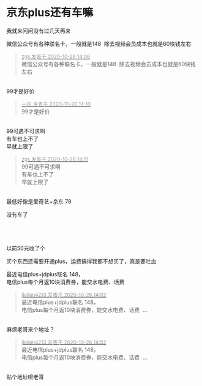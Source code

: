 # 京东plus还有车嘛


我就来问问没有过几天再来<img src="static/image/smiley/default/tongue.gif" smilieid="7" border="0" alt="" /><img id="aimg_dmnh4" onclick="zoom(this, this.src, 0, 0, 0)" class="zoom" src="https://cdn.jsdelivr.net/gh/hishis/forum-master/public/images/patch.gif" onmouseover="img_onmouseoverfunc(this)" onload="thumbImg(this)" border="0" alt="" />

微信公众号有各种联名卡，一般就是148&nbsp;&nbsp;除去视频会员成本也就是60块钱左右

<div class="quote"><blockquote><font size="2"><a href="https://www.hostloc.com/forum.php?mod=redirect&amp;goto=findpost&amp;pid=9353970&amp;ptid=758585" target="_blank"><font color="#999999">zgs 发表于 2020-10-26 14:06</font></a></font><br />
微信公众号有各种联名卡，一般就是148&nbsp;&nbsp;除去视频会员成本也就是60块钱左右</blockquote></div><br />
99才是好价

<div class="quote"><blockquote><font size="2"><a href="https://www.hostloc.com/forum.php?mod=redirect&amp;goto=findpost&amp;pid=9353995&amp;ptid=758585" target="_blank"><font color="#999999">一灰 发表于 2020-10-26 14:10</font></a></font><br />
99才是好价</blockquote></div><br />
99可遇不可求啊<br />
有车也上不了<br />
早就上限了

<div class="quote"><blockquote><font size="2"><a href="https://www.hostloc.com/forum.php?mod=redirect&amp;goto=findpost&amp;pid=9354001&amp;ptid=758585" target="_blank"><font color="#999999">zgs 发表于 2020-10-26 14:11</font></a></font><br />
99可遇不可求啊<br />
有车也上不了<br />
早就上限了</blockquote></div><br />
最低好像是爱奇艺+京东 78

没有车了<br />
<br />
<br />
<br />
<br />
 以前50元收了个

买个东西还需要开通plus，运费搞得我都不想买了，真是要吐血<img src="static/image/smiley/default/cry.gif" smilieid="4" border="0" alt="" />

最近电信plus+jdplus联名 148，<br />
电信plus每个月返10块消费券，能交水电费、话费 

<div class="quote"><blockquote><font size="2"><a href="https://www.hostloc.com/forum.php?mod=redirect&amp;goto=findpost&amp;pid=9354182&amp;ptid=758585" target="_blank"><font color="#999999">jialian4213 发表于 2020-10-26 14:52</font></a></font><br />
最近电信plus+jdplus联名 148，<br />
电信plus每个月返10块消费券，能交水电费、话费&nbsp;&nbsp;...</blockquote></div><br />
麻烦老哥来个地址？<img src="static/image/smiley/default/lol.gif" smilieid="12" border="0" alt="" />

<div class="quote"><blockquote><font size="2"><a href="https://www.hostloc.com/forum.php?mod=redirect&amp;goto=findpost&amp;pid=9354182&amp;ptid=758585" target="_blank"><font color="#999999">jialian4213 发表于 2020-10-26 14:52</font></a></font><br />
最近电信plus+jdplus联名 148，<br />
电信plus每个月返10块消费券，能交水电费、话费&nbsp;&nbsp;...</blockquote></div><br />
贴个地址呗老哥<img id="aimg_vWW8C" onclick="zoom(this, this.src, 0, 0, 0)" class="zoom" src="https://cdn.jsdelivr.net/gh/hishis/forum-master/public/images/patch.gif" onmouseover="img_onmouseoverfunc(this)" onload="thumbImg(this)" border="0" alt="" />
